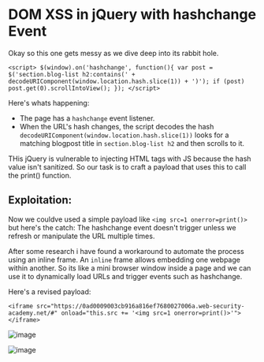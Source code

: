 # DOM XSS in jQuery with hashchange Event
Okay so this one gets messy as we dive deep into its rabbit hole.

`<script>
    $(window).on('hashchange', function(){
        var post = $('section.blog-list h2:contains(' + decodeURIComponent(window.location.hash.slice(1)) + ')');
        if (post) post.get(0).scrollIntoView();
    });
</script>
`

Here's whats happening:
- The page has a `hashchange` event listener.
- When the URL's hash changes, the script decodes the hash `decodeURIComponent(window.location.hash.slice(1))` looks for a matching blogpost title in `section.blog-list h2`
  and then scrolls to it.

THis jQuery is vulnerable to injecting HTML tags with JS because the hash value isn't sanitized.
So our task is to craft a payload that uses this to call the print() function.

## Exploitation:
Now we couldve used a simple payload like `<img src=1 onerror=print()>` but here's the catch:
The hashchange event doesn't trigger unless we refresh or manipulate the URL multiple times.

After some research i have found a workaround to automate the process using an inline frame.
An `inline` frame allows embedding one webpage within another. So its like a mini browser window inside a page and we can use it to dynamically load URLs and trigger events such as hashchange.

Here's a revised payload:

`<iframe src="https://0ad0009003cb916a816ef7680027006a.web-security-academy.net/#" onload="this.src += '<img src=1 onerror=print()>'"></iframe>`

![image](https://github.com/user-attachments/assets/f3edb61e-80a2-4271-8704-86d3588fbcfb)

![image](https://github.com/user-attachments/assets/8967e2bb-64f7-48c8-86d7-33dc640e28f6)
